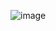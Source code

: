 ![image](https://github.com/EzZy001/PS-semafor/assets/120203312/20220cab-5b77-40f7-91e6-d88458628573)

